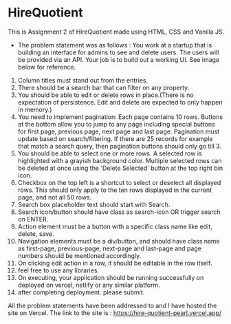 # HireQuotient
This is Assignment 2 of HireQuotient made using HTML, CSS and Vanilla JS. 

- The problem statement was as follows :
  You work at a startup that is building an interface for admins to see and delete users. The users will be provided via an API. Your job is to build out a working UI. See image below for reference.

1. Column titles must stand out from the entries.
2. There should be a search bar that can filter on any property.
3. You should be able to edit or delete rows in place.(There is no expectation of persistence. Edit and delete are expected to only happen in memory.)
4. You need to implement pagination: Each page contains 10 rows. Buttons at the bottom allow you to jump to any page including special buttons for first page, previous page, next page and last page. Pagination must update based on search/filtering. If there are 25 records for example that match a search query, then pagination buttons should only go till 3.
5. You should be able to select one or more rows. A selected row is highlighted with a grayish background color. Multiple selected rows can be deleted at once using the 'Delete Selected' button at the top right bin icon.
6. Checkbox on the top left is a shortcut to select or deselect all displayed rows. This should only apply to the ten rows displayed in the current page, and not all 50 rows.
7. Search box placeholder text should start with Search.
8. Search icon/button should have class as search-icon OR trigger search on ENTER.
9. Action element must be a button with a specific class name like edit, delete, save.
10. Navigation elements must be a div/button, and should have class name as first-page, previous-page, next-page and last-page and page numbers should be mentioned accordingly.
11. On clicking edit action in a row, it should be editable in the row itself.
12. feel free to use any libraries.
13. On executing, your application should be running successfully on deployed on vercel, netlify or any similar platform.
14. after completing deployment. please submit.

All the problem statements have been addressed to and I have hosted the site on Vercel. The link to the site is : https://hire-quotient-pearl.vercel.app/ 
